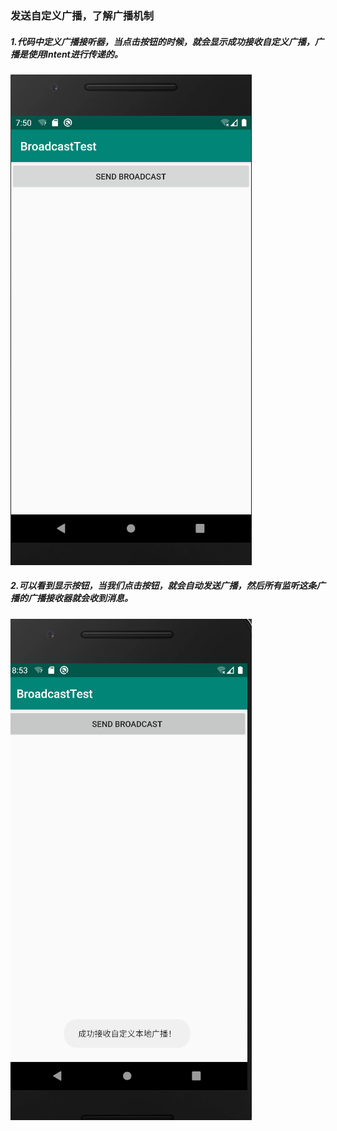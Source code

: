### 发送自定义广播，了解广播机制

##### 1.代码中定义广播接听器，当点击按钮的时候，就会显示成功接收自定义广播，广播是使用Intent进行传递的。

![](https://github.com/TomHardyWu/2018118148_Android/blob/master/06SixthHomeWork/img06/01.png)

##### 2.可以看到显示按钮，当我们点击按钮，就会自动发送广播，然后所有监听这条广播的广播接收器就会收到消息。

![](https://github.com/TomHardyWu/2018118148_Android/blob/master/06SixthHomeWork/img06/02.png)

